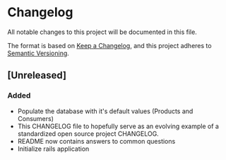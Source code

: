 # Changelog
All notable changes to this project will be documented in this file.

The format is based on [Keep a Changelog](https://keepachangelog.com/en/1.0.0/),
and this project adheres to [Semantic Versioning](https://semver.org/spec/v2.0.0.html).

## [Unreleased]
### Added
- Populate the database with it's default values (Products and Consumers)
- This CHANGELOG file to hopefully serve as an evolving example of a
  standardized open source project CHANGELOG.
- README now contains answers to common questions
- Initialize rails application
